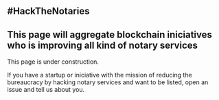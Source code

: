 ## #HackTheNotaries

## This page will aggregate blockchain iniciatives who is improving all kind of notary services

This page is under construction.

If you have a startup or iniciative with the mission of reducing the bureaucracy by hacking notary services and want to be listed, open an issue and tell us about you.
